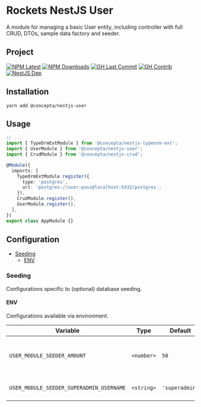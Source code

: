 # Rockets NestJS User

A module for managing a basic User entity, including controller with full CRUD, DTOs, sample data factory and seeder.

## Project

[![NPM Latest](https://img.shields.io/npm/v/@concepta/nestjs-user)](https://www.npmjs.com/package/@concepta/nestjs-user)
[![NPM Downloads](https://img.shields.io/npm/dw/@conceptadev/nestjs-user)](https://www.npmjs.com/package/@concepta/nestjs-user)
[![GH Last Commit](https://img.shields.io/github/last-commit/conceptadev/rockets?logo=github)](https://github.com/conceptadev/rockets)
[![GH Contrib](https://img.shields.io/github/contributors/conceptadev/rockets?logo=github)](https://github.com/conceptadev/rockets/graphs/contributors)
[![NestJS Dep](https://img.shields.io/github/package-json/dependency-version/conceptadev/rockets/@nestjs/common?label=NestJS&logo=nestjs&filename=packages%2Fnestjs-core%2Fpackage.json)](https://www.npmjs.com/package/@nestjs/common)

## Installation

`yarn add @concepta/nestjs-user`

## Usage

```ts
// ...
import { TypeOrmExtModule } from '@concepta/nestjs-typeorm-ext';
import { UserModule } from '@concepta/nestjs-user';
import { CrudModule } from '@concepta/nestjs-crud';

@Module({
  imports: [
    TypeOrmExtModule.register({
      type: 'postgres',
      url: 'postgres://user:pass@localhost:5432/postgres',
    }),
    CrudModule.register(),
    UserModule.register(),
  ],
})
export class AppModule {}
```

## Configuration

- [Seeding](#seeding)
  - [ENV](#env)

### Seeding

Configurations specific to (optional) database seeding.

#### ENV

Configurations available via environment.

| Variable                                 | Type       | Default        |                                      |
| ---------------------------------------- | ---------- | -------------- | ------------------------------------ |
| `USER_MODULE_SEEDER_AMOUNT`              | `<number>` | `50`           | number of additional users to create |
| `USER_MODULE_SEEDER_SUPERADMIN_USERNAME` | `<string>` | `'superadmin'` | super admin username                 |

